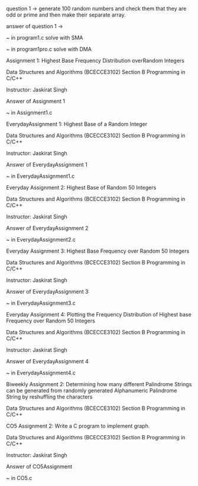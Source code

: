 question 1 ->
generate 100 random numbers and check them that they are odd or prime and then make their separate array.

answer of question 1 ->

~ in program1.c solve with SMA

~ in program1pro.c solve with DMA







Assignment 1: Highest Base Frequency Distribution overRandom Integers

Data Structures and Algorithms (BCECCE3102)
Section B Programming in C/C++ 

Instructor: Jaskirat Singh

Answer of Assignment 1 

~ in Assignment1.c


EverydayAssignment 1: Highest Base of a Random Integer

Data Structures and Algorithms (BCECCE3102)
Section B Programming in C/C++

Instructor: Jaskirat Singh

Answer of EverydayAssignment 1 

~ in EverydayAssignment1.c


Everyday Assignment 2: Highest Base of Random 50 Integers

Data Structures and Algorithms (BCECCE3102)
Section B Programming in C/C++ 

Instructor: Jaskirat Singh

Answer of EverydayAssignment 2

~ in EverydayAssignment2.c


Everyday Assignment 3: Highest Base Frequency over Random 50 Integers

Data Structures and Algorithms (BCECCE3102)
Section B Programming in C/C++ 

Instructor: Jaskirat Singh

Answer of EverydayAssignment 3

~ in EverydayAssignment3.c


Everyday Assignment 4: Plotting the Frequency Distribution of Highest base Frequency over Random 50 Integers

Data Structures and Algorithms (BCECCE3102)
Section B Programming in C/C++ 

Instructor: Jaskirat Singh

Answer of EverydayAssignment 4

~ in EverydayAssignment4.c


Biweekly Assignment 2: Determining how many different Palindrome Strings can be generated from randomly generated Alphanumeric Palindrome String by reshuffling the characters

Data Structures and Algorithms (BCECCE3102)
Section B Programming in C/C++ 

CO5 Assignment 2: Write a C program to implement graph.

Data Structures and Algorithms (BCECCE3102)
Section B Programming in C/C++ 

Instructor: Jaskirat Singh

Answer of CO5Assignment

~ in CO5.c

